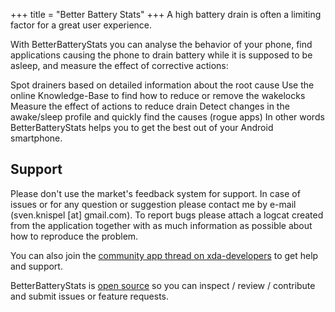 +++
title = "Better Battery Stats"
+++
A high battery drain is often a limiting factor for a great user experience.

With BetterBatteryStats you can analyse the behavior of your phone, find applications causing the phone to drain battery while it is supposed to be asleep, and measure the effect of corrective actions:

Spot drainers based on detailed information about the root cause
Use the online Knowledge-Base to find how to reduce or remove the wakelocks
Measure the effect of actions to reduce drain
Detect changes in the awake/sleep profile and quickly find the causes (rogue apps)
In other words BetterBatteryStats helps you to get the best out of your Android smartphone.

## Support
Please don't use the market's feedback system for support. In case of issues or for any question or suggestion please contact me by e-mail (sven.knispel [at] gmail.com). To report bugs please attach a logcat created from the application together with as much information as possible about how to reproduce the problem.

You can also join the [community app thread on xda-developers](http://forum.xda-developers.com/apps/betterbatterystats) to get help and support.

 

BetterBatteryStats is [open source](https://github.com/asksven/BetterBatteryStats) so you can inspect / review / contribute and submit issues or feature requests.
